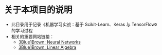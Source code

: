 # 关于本项目的说明

- 此目录用于记录《机器学习实战：基于 Scikit-Learn、Keras 与 TensorFlow》的学习过程
- 相关的重要网站链接：
  - [3Blue1Brown: Neural Networks](https://www.3blue1brown.com/topics/neural-networks)
  - [3Blue1Brown: Linear Algebra](https://www.3blue1brown.com/topics/linear-algebra)
